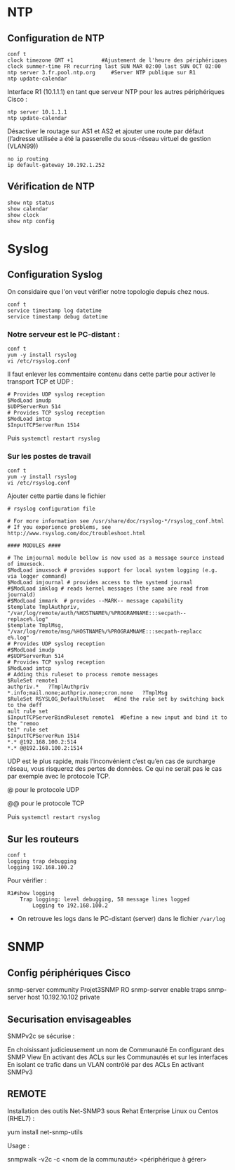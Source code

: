 # NTP
## Configuration de NTP

```
conf t
clock timezone GMT +1         #Ajustement de l'heure des périphériques
clock summer-time FR recurring last SUN MAR 02:00 last SUN OCT 02:00
ntp server 3.fr.pool.ntp.org     #Server NTP publique sur R1 
ntp update-calendar
``` 

Interface R1 (10.1.1.1) en tant que serveur NTP pour les autres périphériques Cisco :
```
ntp server 10.1.1.1
ntp update-calendar
```
Désactiver le routage sur AS1 et AS2 et ajouter une route par défaut (l’adresse utilisée a été la passerelle du sous-réseau virtuel de gestion (VLAN99))
```
no ip routing
ip default-gateway 10.192.1.252
```

## Vérification de NTP
```
show ntp status
show calendar
show clock
show ntp config
```

# Syslog
## Configuration Syslog

On considaire que l'on veut vérifier notre topologie depuis chez nous. 

```
conf t
service timestamp log datetime
service timestamp debug datetime
```

### Notre serveur est le PC-distant : 
```
conf t 
yum -y install rsyslog
vi /etc/rsyslog.conf
```
Il faut enlever les commentaire contenu dans cette partie pour activer le transport TCP et UDP : 
```
# Provides UDP syslog reception
$ModLoad imudp
$UDPServerRun 514
# Provides TCP syslog reception
$ModLoad imtcp
$InputTCPServerRun 1514
```
Puis `systemctl restart rsyslog`

### Sur les postes de travail 
```
conf t
yum -y install rsyslog
vi /etc/rsyslog.conf
```
Ajouter cette partie dans le fichier 

```
# rsyslog configuration file

# For more information see /usr/share/doc/rsyslog-*/rsyslog_conf.html
# If you experience problems, see http://www.rsyslog.com/doc/troubleshoot.html

#### MODULES ####

# The imjournal module bellow is now used as a message source instead of imuxsock.
$ModLoad imuxsock # provides support for local system logging (e.g. via logger command)
$ModLoad imjournal # provides access to the systemd journal
#$ModLoad imklog # reads kernel messages (the same are read from journald)
#$ModLoad immark  # provides --MARK-- message capability
$template TmplAuthpriv, "/var/log/remote/auth/%HOSTNAME%/%PROGRAMNAME:::secpath--
replace%.log"
$template TmplMsg, "/var/log/remote/msg/%HOSTNAME%/%PROGRAMNAME:::secpath-replacc
e%.log"
# Provides UDP syslog reception
#$ModLoad imudp
#$UDPServerRun 514
# Provides TCP syslog reception
$ModLoad imtcp
# Adding this ruleset to process remote messages
$RuleSet remote1
authpriv.*   ?TmplAuthpriv
*.info;mail.none;authpriv.none;cron.none   ?TmplMsg
$RuleSet RSYSLOG_DefaultRuleset   #End the rule set by switching back to the deff
ault rule set
$InputTCPServerBindRuleset remote1  #Define a new input and bind it to the "remoo
te1" rule set
$InputTCPServerRun 1514
*.* @192.168.100.2:514
*.* @@192.168.100.2:1514
```
UDP est le plus rapide, mais l’inconvénient c’est qu’en cas de surcharge réseau, vous risquerez des pertes de données. 
Ce qui ne serait pas le cas par exemple avec le protocole TCP.

@ pour le protocole UDP

@@ pour le protocole TCP

Puis `systemctl restart rsyslog`

## Sur les routeurs
```
conf t
logging trap debugging
logging 192.168.100.2
```
Pour vérifier : 
```
R1#show logging
    Trap logging: level debugging, 58 message lines logged
        Logging to 192.168.100.2 
```

* On retrouve les logs dans le PC-distant (server) dans le fichier `/var/log`

# SNMP

## Config périphériques Cisco

snmp-server community Projet3SNMP RO
snmp-server enable traps
snmp-server host 10.192.10.102 private

## Securisation envisageables

SNMPv2c se sécurise :

En choisissant judicieusement un nom de Communauté
En configurant des SNMP View
En activant des ACLs sur les Communautés et sur les interfaces
En isolant ce trafic dans un VLAN contrôlé par des ACLs
En activant SNMPv3

## REMOTE

Installation des outils Net-SNMP3 sous Rehat Enterprise Linux ou Centos (RHEL7) :

yum install net-snmp-utils

Usage :

snmpwalk -v2c -c <nom de la communauté> <périphérique à gérer>
